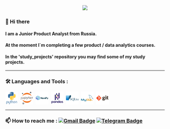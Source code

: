 <div id="header" align="center">
  <img src="https://media.giphy.com/media/S8TzUKzRPjepzJx37U/giphy.gif" width="250"/>
</div>

### 👋 Hi there 
#### I am a Junior Product Analyst from Russia.
#### At the moment I`m completing a few product / data analytics courses.
#### In the 'study_projects' repository you may find some of my study projects.
---
### :hammer_and_wrench: Languages and Tools :
<div>
  <img src="https://github.com/devicons/devicon/blob/master/icons/python/python-original-wordmark.svg" title="Python" alt="Python" width="40" height="40"/>&nbsp;
  <img src="https://github.com/devicons/devicon/blob/master/icons/jupyter/jupyter-original-wordmark.svg" title="Jupyter" alt="Jupyter" width="40" height="40"/>&nbsp;
  <img src="https://github.com/devicons/devicon/blob/master/icons/numpy/numpy-original-wordmark.svg" title="Numpy" alt="Numpy " width="40" height="40"/>&nbsp;
  <img src="https://github.com/devicons/devicon/blob/master/icons/pandas/pandas-original-wordmark.svg"  title="Pandas" alt="Pandas" width="40" height="40"/>&nbsp;
  <img src="https://github.com/devicons/devicon/blob/master/icons/sqlite/sqlite-original-wordmark.svg" title="Sqlite" alt="Sqlite" width="40" height="40"/>&nbsp;
  <img src="https://github.com/devicons/devicon/blob/master/icons/mysql/mysql-original-wordmark.svg" title="MySQL"  alt="MySQL" width="40" height="40"/>&nbsp;
  <img src="https://github.com/devicons/devicon/blob/master/icons/git/git-original-wordmark.svg" title="Git" **alt="Git" width="40" height="40"/>
</div>

---

### :mailbox: How to reach me : [![Gmail Badge](https://img.shields.io/badge/Gmail-D14836?style=for-the-badge&logo=gmail&logoColor=white)](mailto:popova.elina92@gmail.com) [![Telegram Badge](https://badges.aleen42.com/src/telegram.svg)](https://t.me/vivalaelina)

 
